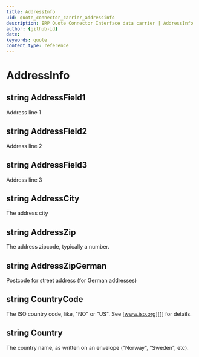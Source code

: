 ```yaml
---
title: AddressInfo
uid: quote_connector_carrier_addressinfo
description: ERP Quote Connector Interface data carrier | AddressInfo
author: {github-id}
date:
keywords: quote
content_type: reference
---
```


# AddressInfo

## string AddressField1

Address line 1

## string AddressField2

Address line 2

## string AddressField3

Address line 3

## string AddressCity

The address city

## string AddressZip

The address zipcode, typically a number.

## string AddressZipGerman

Postcode for street address (for German addresses)

## string CountryCode

The ISO country code, like, "NO" or "US". See [www.iso.org][1] for details.

## string Country

The country name, as written on an envelope ("Norway", "Sweden", etc).

<!-- Referenced links -->
[1]: http://www.iso.org/iso/home/standards/country_codes/iso-3166-1_decoding_table.md#AA
